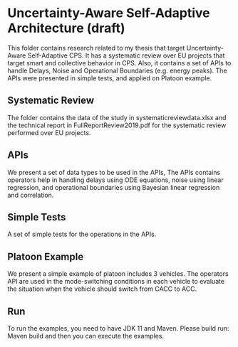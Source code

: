 # Uncertainty-Aware Self-Adaptive Architecture (draft)
This folder contains research related to my thesis that target Uncertainty-Aware Self-Adaptive CPS. It has a systematic review over EU projects that target smart and collective behavior in CPS. Also, it contains a set of APIs to handle Delays, Noise and Operational Boundaries (e.g. energy peaks). The APIs were presented in simple tests, and applied on Platoon example. 

Systematic Review
----------------------------------------------------------

The folder contains the data of the study in systematicreviewdata.xlsx and the technical report in FullReportReview2019.pdf for the systematic review performed over EU projects.



APIs
----------------------------------------------------------
We present a set of data types to be used in the APIs, The APIs contains operators help in handling delays using ODE equations, noise using linear regression, and operational boundaries using Bayesian linear regression and correlation.   

Simple Tests
----------------------------------------------------------
A set of simple tests for the operations in the APIs.


Platoon Example
----------------------------------------------------------
We present a simple example of platoon includes 3 vehicles. The operators API are used in the mode-switching conditions in each vehicle to evaluate the situation when the vehicle should switch from CACC to ACC.




Run
----------------------------------------------------------
To run the examples, you need to have JDK 11 and Maven. Please build run: Maven build and then you can execute the examples. 